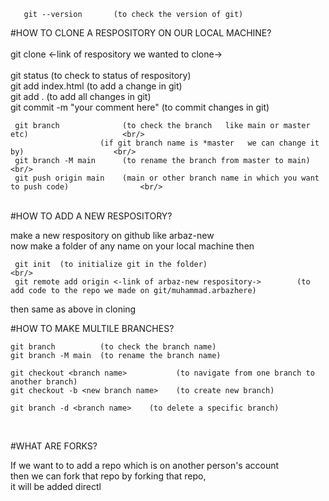        git --version       (to check the version of git)               

#HOW TO CLONE A RESPOSITORY ON OUR LOCAL MACHINE?                     
<br/>
     git clone <-link of respository we wanted to clone->             <br/>                  
     git status              (to check to status of respository)                  
     git add index.html      (to add a change in git)                                     
     git add .               (to add all changes in git)                                       
     git commit -m "your comment here"       (to commit changes in git)                   <br/>               

     git branch              (to check the branch   like main or master etc)                     <br/>
                        (if git branch name is *master   we can change it by)                    <br/>
     git branch -M main      (to rename the branch from master to main)                               <br/>
     git push origin main    (main or other branch name in which you want to push code)                <br/>

<br/>
#HOW TO ADD A NEW RESPOSITORY?                                                  <br/>

  make a new respository on github  like  arbaz-new                       <br/>
  now make a folder of any name on your local machine then                              <br/>

     git init  (to initialize git in the folder)                                <br/>
     git remote add origin <-link of arbaz-new respository->        (to add code to the repo we made on git/muhammad.arbazhere)
 then same as above in cloning 


#HOW TO MAKE MULTILE BRANCHES?                                      

    git branch          (to check the branch name)
    git branch -M main  (to rename the branch name)

    git checkout <branch name>           (to navigate from one branch to another branch)
    git checkout -b <new branch name>    (to create new branch)

    git branch -d <branch name>    (to delete a specific branch)         

<br/>

#WHAT ARE FORKS?

If we want to to add a repo which is on another person's account  <br/>
then we can fork that repo
by forking that repo,                 <br/>
it will be added directl
